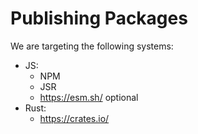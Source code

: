 # Publishing Packages

We are targeting the following systems:

- JS:
  - NPM
  - JSR
  - https://esm.sh/ optional
- Rust:
  - https://crates.io/
